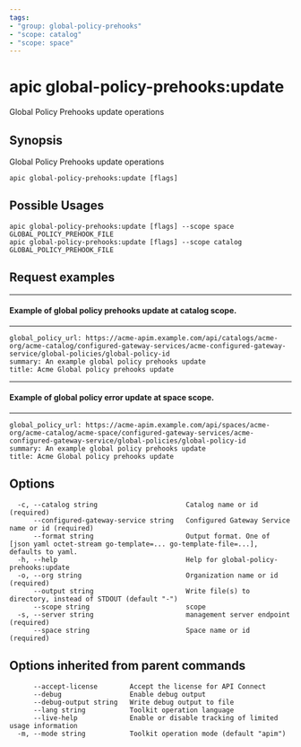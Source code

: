 ```yaml
---
tags:
- "group: global-policy-prehooks"
- "scope: catalog"
- "scope: space"
---
```

# apic global-policy-prehooks:update

Global Policy Prehooks update operations

## Synopsis

Global Policy Prehooks update operations

```
apic global-policy-prehooks:update [flags]
```

## Possible Usages

```
apic global-policy-prehooks:update [flags] --scope space GLOBAL_POLICY_PREHOOK_FILE
apic global-policy-prehooks:update [flags] --scope catalog GLOBAL_POLICY_PREHOOK_FILE
```

## Request examples

---------------------------------------------------------------
#### Example of global policy prehooks update at catalog scope.
---------------------------------------------------------------

```
global_policy_url: https://acme-apim.example.com/api/catalogs/acme-org/acme-catalog/configured-gateway-services/acme-configured-gateway-service/global-policies/global-policy-id
summary: An example global policy prehooks update
title: Acme Global policy prehooks update
```

----------------------------------------------------------
#### Example of global policy error update at space scope.
----------------------------------------------------------

```
global_policy_url: https://acme-apim.example.com/api/spaces/acme-org/acme-catalog/acme-space/configured-gateway-services/acme-configured-gateway-service/global-policies/global-policy-id
summary: An example global policy prehooks update
title: Acme Global policy prehooks update
```

## Options

```
  -c, --catalog string                      Catalog name or id (required)
      --configured-gateway-service string   Configured Gateway Service name or id (required)
      --format string                       Output format. One of [json yaml octet-stream go-template=... go-template-file=...], defaults to yaml.
  -h, --help                                Help for global-policy-prehooks:update
  -o, --org string                          Organization name or id (required)
      --output string                       Write file(s) to directory, instead of STDOUT (default "-")
      --scope string                        scope
  -s, --server string                       management server endpoint (required)
      --space string                        Space name or id (required)
```

## Options inherited from parent commands

```
      --accept-license        Accept the license for API Connect
      --debug                 Enable debug output
      --debug-output string   Write debug output to file
      --lang string           Toolkit operation language
      --live-help             Enable or disable tracking of limited usage information
  -m, --mode string           Toolkit operation mode (default "apim")
```
